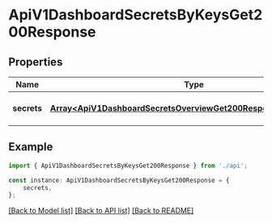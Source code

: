 # ApiV1DashboardSecretsByKeysGet200Response


## Properties

Name | Type | Description | Notes
------------ | ------------- | ------------- | -------------
**secrets** | [**Array&lt;ApiV1DashboardSecretsOverviewGet200ResponseSecretsInner&gt;**](ApiV1DashboardSecretsOverviewGet200ResponseSecretsInner.md) |  | [optional] [default to undefined]

## Example

```typescript
import { ApiV1DashboardSecretsByKeysGet200Response } from './api';

const instance: ApiV1DashboardSecretsByKeysGet200Response = {
    secrets,
};
```

[[Back to Model list]](../README.md#documentation-for-models) [[Back to API list]](../README.md#documentation-for-api-endpoints) [[Back to README]](../README.md)
